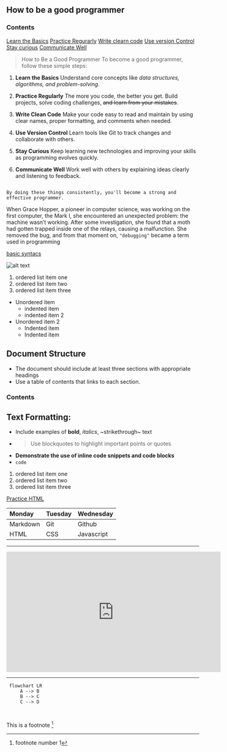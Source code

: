 ## How to be a good programmer
 ### Contents

[Learn the Basics](Learn-the-Basics)
[Practice Regurarly](Practice-Regurarly)
[Write clearn code](Write-clean-code)
[Use version Control](Use-Version)
[Stay curious](Stay-Curious)
[Communicate Well](Communicate-Well)

> How to Be a Good Programmer
To become a good programmer, follow these simple steps:

1. **Learn the Basics**
Understand core concepts like *data structures, algorithms, and problem-solving*.

2. **Practice Regularly**
The more you code, the better you get. Build projects, solve coding challenges, ~~and learn from your mistakes~~.

3. **Write Clean Code**
Make your code easy to read and maintain by using clear names, proper formatting, and comments when needed.

4. **Use Version Control**
Learn tools like Git to track changes and collaborate with others.

5. **Stay Curious**
Keep learning new technologies and improving your skills as programming evolves quickly.

6. **Communicate Well**
Work well with others by explaining ideas clearly and listening to feedback.
```

By doing these things consistently, you'll become a strong and effective programmer.

```


When Grace Hopper, a pioneer in computer science, was working on the first computer, the Mark I, she encountered an unexpected problem: the machine wasn’t working. After some investigation, she found that a moth had gotten trapped inside one of the relays, causing a malfunction. She removed the bug, and from that moment on, `"debugging"` became a term used in programming

[basic syntacs](https://www.markdownguide.org/basic-syntax/)

![alt text](codingcat.avif)


1. ordered list item one
2. ordered list item two
3. ordered list item three

- Unordered item
    -  indented item
    - indented item 2
- Unordered item 2
    - Indented item
    - Indented item
   


   

## Document Structure

- The document should include at least three sections with appropriate headings
- Use a table of contents that links to each section.
### Contents



## Text Formatting:

- Include examples of **bold**, *italics*, ~strikethrough~ text
- > Use blockquotes to highlight important points or quotes
  >
- **Demonstrate the use of inline code snippets and code blocks**
- `code`

1. ordered list item one
2. ordered list item two
3. ordered list item three

[Practice HTML](https://www.w3schools.com/html/)

| Monday |  Tuesday  | Wednesday  |
:--------|:----------|:-----------|
|Markdown  | Git |      Github|
HTML      |CSS |     Javascript|

------------
<iframe width="560" height="315" src="https://www.youtube.com/embed/it1rTvBcfRg" frameborder="0" allowfullscreen></iframe>


---


```mermaid
 flowchart LR
     A --> B 
     B --> C
     C --> D

 
```

This is a footnote [^1]





[^1]: footnote number 1
    
[^2]: footnote number 2
